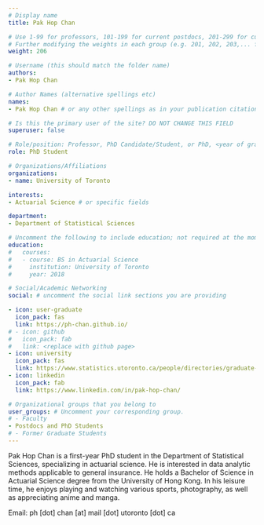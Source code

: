 ```yaml
---
# Display name
title: Pak Hop Chan

# Use 1-99 for professors, 101-199 for current postdocs, 201-299 for current phds, 301-399 for current masters, 401-499 for current undergrads, 801-809 for alum postdocs, 811-849 for alum phds, 851-899 for alum masters, and 901-999 for alum undergrads
# Further modifying the weights in each group (e.g. 201, 202, 203,... for current phds) allows customized ordering (e.g. new students first)
weight: 206

# Username (this should match the folder name)
authors:
- Pak Hop Chan

# Author Names (alternative spellings etc)
names:
- Pak Hop Chan # or any other spellings as in your publication citations

# Is this the primary user of the site? DO NOT CHANGE THIS FIELD
superuser: false

# Role/position: Professor, PhD Candidate/Student, or PhD, <year of graduation>
role: PhD Student

# Organizations/Affiliations
organizations:
- name: University of Toronto

interests:
- Actuarial Science # or specific fields

department:
- Department of Statistical Sciences

# Uncomment the following to include education; not required at the moment.
education:
#   courses:
#   - course: BS in Actuarial Science
#     institution: University of Toronto
#     year: 2018

# Social/Academic Networking
social: # uncomment the social link sections you are providing

- icon: user-graduate
  icon_pack: fas
  link: https://ph-chan.github.io/
# - icon: github
#   icon_pack: fab
#   link: <replace with github page>
- icon: university
  icon_pack: fas
  link: https://www.statistics.utoronto.ca/people/directories/graduate-students/pak-hop-chan
- icon: linkedin
  icon_pack: fab
  link: https://www.linkedin.com/in/pak-hop-chan/

# Organizational groups that you belong to
user_groups: # Uncomment your corresponding group.
# - Faculty
- Postdocs and PhD Students
# - Former Graduate Students
---
```


Pak Hop Chan is a first-year PhD student in the Department of Statistical Sciences, specializing in actuarial science. He is interested in data analytic methods applicable to general insurance. He holds a Bachelor of Science in Actuarial Science degree from the University of Hong Kong. In his leisure time, he enjoys playing and watching various sports, photography, as well as appreciating anime and manga.

Email: ph [dot] chan [at] mail [dot] utoronto [dot] ca